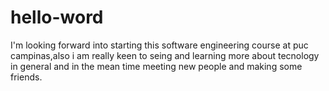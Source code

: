 # hello-word
I'm looking forward into starting this software engineering course at puc campinas,also i am really
keen to seing and learning more about tecnology in general and in the mean time meeting new people and making 
some friends.
